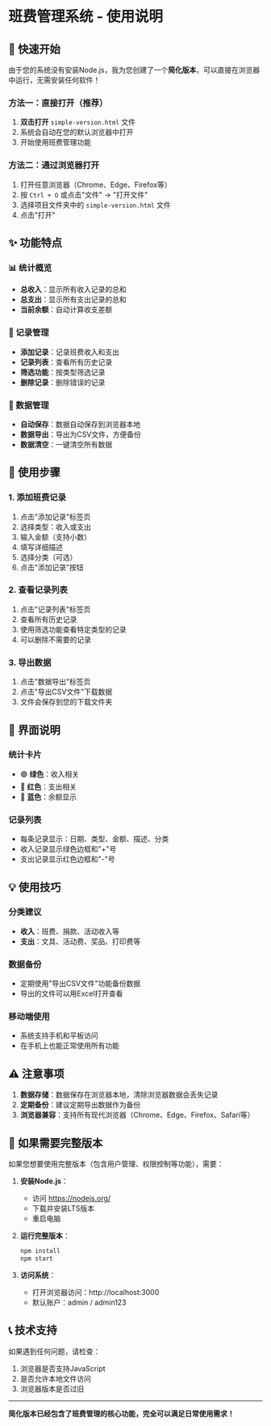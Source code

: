 # 班费管理系统 - 使用说明

## 🚀 快速开始

由于您的系统没有安装Node.js，我为您创建了一个**简化版本**，可以直接在浏览器中运行，无需安装任何软件！

### 方法一：直接打开（推荐）

1. **双击打开** `simple-version.html` 文件
2. 系统会自动在您的默认浏览器中打开
3. 开始使用班费管理功能

### 方法二：通过浏览器打开

1. 打开任意浏览器（Chrome、Edge、Firefox等）
2. 按 `Ctrl + O` 或点击"文件" → "打开文件"
3. 选择项目文件夹中的 `simple-version.html` 文件
4. 点击"打开"

## ✨ 功能特点

### 📊 统计概览
- **总收入**：显示所有收入记录的总和
- **总支出**：显示所有支出记录的总和  
- **当前余额**：自动计算收支差额

### 📝 记录管理
- **添加记录**：记录班费收入和支出
- **记录列表**：查看所有历史记录
- **筛选功能**：按类型筛选记录
- **删除记录**：删除错误的记录

### 💾 数据管理
- **自动保存**：数据自动保存到浏览器本地
- **数据导出**：导出为CSV文件，方便备份
- **数据清空**：一键清空所有数据

## 🎯 使用步骤

### 1. 添加班费记录
1. 点击"添加记录"标签页
2. 选择类型：收入或支出
3. 输入金额（支持小数）
4. 填写详细描述
5. 选择分类（可选）
6. 点击"添加记录"按钮

### 2. 查看记录列表
1. 点击"记录列表"标签页
2. 查看所有历史记录
3. 使用筛选功能查看特定类型的记录
4. 可以删除不需要的记录

### 3. 导出数据
1. 点击"数据导出"标签页
2. 点击"导出CSV文件"下载数据
3. 文件会保存到您的下载文件夹

## 📱 界面说明

### 统计卡片
- 🟢 **绿色**：收入相关
- 🔴 **红色**：支出相关  
- 🔵 **蓝色**：余额显示

### 记录列表
- 每条记录显示：日期、类型、金额、描述、分类
- 收入记录显示绿色边框和"+"号
- 支出记录显示红色边框和"-"号

## 💡 使用技巧

### 分类建议
- **收入**：班费、捐款、活动收入等
- **支出**：文具、活动费、奖品、打印费等

### 数据备份
- 定期使用"导出CSV文件"功能备份数据
- 导出的文件可以用Excel打开查看

### 移动端使用
- 系统支持手机和平板访问
- 在手机上也能正常使用所有功能

## ⚠️ 注意事项

1. **数据存储**：数据保存在浏览器本地，清除浏览器数据会丢失记录
2. **定期备份**：建议定期导出数据作为备份
3. **浏览器兼容**：支持所有现代浏览器（Chrome、Edge、Firefox、Safari等）

## 🔧 如果需要完整版本

如果您想要使用完整版本（包含用户管理、权限控制等功能），需要：

1. **安装Node.js**：
   - 访问 https://nodejs.org/
   - 下载并安装LTS版本
   - 重启电脑

2. **运行完整版本**：
   ```bash
   npm install
   npm start
   ```

3. **访问系统**：
   - 打开浏览器访问：http://localhost:3000
   - 默认账户：admin / admin123

## 📞 技术支持

如果遇到任何问题，请检查：
1. 浏览器是否支持JavaScript
2. 是否允许本地文件访问
3. 浏览器版本是否过旧

---

**简化版本已经包含了班费管理的核心功能，完全可以满足日常使用需求！**

